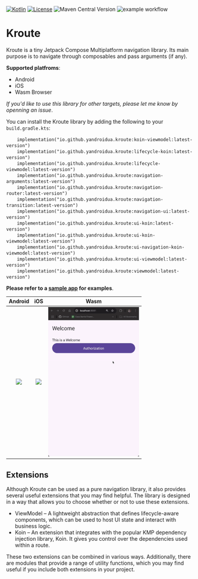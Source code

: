 [![Kotlin](https://img.shields.io/badge/Kotlin-2.1.0-blue.svg?style=flat&logo=kotlin)](https://kotlinlang.org)
[![License](https://img.shields.io/badge/License-Apache_2.0-green.svg)](https://opensource.org/licenses/Apache-2.0)
![Maven Central Version](https://img.shields.io/maven-central/v/io.github.yandroidua.kroute/navigation-ui)
![example workflow](https://github.com/yandroidUA/Kroute/actions/workflows/pr.yaml/badge.svg)

# Kroute

Kroute is a tiny Jetpack Compose Multiplatform navigation library. Its main purpose is to navigate through composables and pass arguments (if any).

**Supported platfroms**:
- Android
- iOS
- Wasm Browser

*If you'd like to use this library for other targets, please let me know by openning an issue*.

You can install the Kroute library by adding the following to your `build.gradle.kts`:
```
    implementation("io.github.yandroidua.kroute:koin-viewmodel:latest-version")
    implementation("io.github.yandroidua.kroute:lifecycle-koin:latest-version")
    implementation("io.github.yandroidua.kroute:lifecycle-viewmodel:latest-version")
    implementation("io.github.yandroidua.kroute:navigation-arguments:latest-version")
    implementation("io.github.yandroidua.kroute:navigation-router:latest-version")
    implementation("io.github.yandroidua.kroute:navigation-transition:latest-version")
    implementation("io.github.yandroidua.kroute:navigation-ui:latest-version")
    implementation("io.github.yandroidua.kroute:ui-koin:latest-version")
    implementation("io.github.yandroidua.kroute:ui-koin-viewmodel:latest-version")
    implementation("io.github.yandroidua.kroute:ui-navigation-koin-viewmodel:latest-version")
    implementation("io.github.yandroidua.kroute:ui-viewmodel:latest-version")
    implementation("io.github.yandroidua.kroute:viewmodel:latest-version")
```

**Please refer to a [sample app](https://github.com/yandroidUA/Kroute/tree/main/samples/app) for examples**.

|                                                      Android                                                      |                                                     iOS                                                     | Wasm  |
|:-----------------------------------------------------------------------------------------------------------------:|:-----------------------------------------------------------------------------------------------------------:|:-----:|
| <image src="https://github.com/yandroidUA/Kroute/blob/main/samples/assets/kroute-demo-android.gif" height="400"/> | <img src="https://github.com/yandroidUA/Kroute/blob/main/samples/assets/kroute-ios-demo.gif" height="400"/> |<img src="https://github.com/yandroidUA/Kroute/blob/main/samples/assets/kroute-wasm-browser-demo.gif" height="400"/>

## Extensions

Although Kroute can be used as a pure navigation library, it also provides several useful extensions that you may find helpful. The library is designed in a way that allows you to choose whether or not to use these extensions.

- ViewModel – A lightweight abstraction that defines lifecycle-aware components, which can be used to host UI state and interact with business logic.
- Koin – An extension that integrates with the popular KMP dependency injection library, Koin. It gives you control over the dependencies used within a route.

These two extensions can be combined in various ways. Additionally, there are modules that provide a range of utility functions, which you may find useful if you include both extensions in your project.
